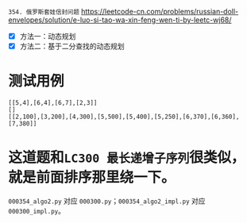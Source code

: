 
`354. 俄罗斯套娃信封问题` https://leetcode-cn.com/problems/russian-doll-envelopes/solution/e-luo-si-tao-wa-xin-feng-wen-ti-by-leetc-wj68/
- [x] 方法一：动态规划
- [x] 方法二：基于二分查找的动态规划

# 测试用例

```
[[5,4],[6,4],[6,7],[2,3]]
[]
[[2,100],[3,200],[4,300],[5,500],[5,400],[5,250],[6,370],[6,360],[7,380]]
```

# 这道题和`LC300 最长递增子序列`很类似，就是前面排序那里绕一下。

`000354_algo2.py` 对应 `000300.py`；`000354_algo2_impl.py` 对应 `000300_impl.py`。

